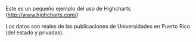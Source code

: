 Este es un pequeño ejemplo del uso de Highcharts (http://www.highcharts.com/)

Los datos son reales de las publicaciones de Universidades en Puerto Rico (del estado y privadas).

